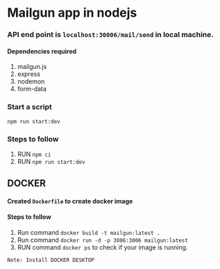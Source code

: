 # Mailgun app in nodejs
### API end point is ```localhost:30006/mail/send``` in local machine.
#### Dependencies required
1. mailgun.js
2. express
3. nodemon
4. form-data

### Start a script
```npm run start:dev```

### Steps to follow
1. RUN ```npm ci```
2. RUN ```npm run start:dev```

## DOCKER
#### Created ```Dockerfile``` to create docker image

#### Steps to follow
1. Run command ```docker build -t mailgun:latest .```
2. Run command ```docker run -d -p 3006:3006 mailgun:latest```
3. RUN command ```docker ps``` to check if your image is running.

```Note: Install DOCKER DESKTOP```
